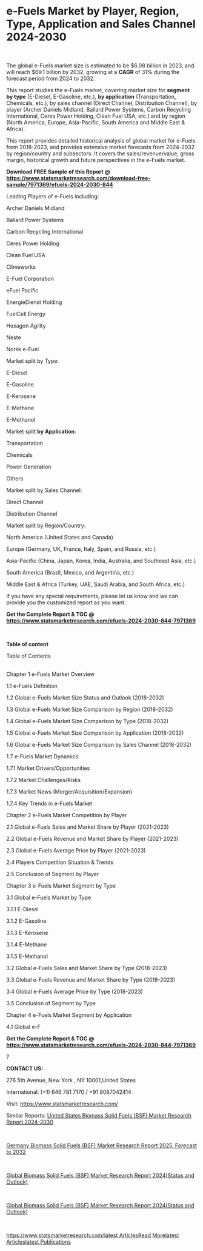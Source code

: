 <h1>e-Fuels Market by Player, Region, Type, Application and Sales Channel 2024-2030</h1><br/><p>The global e-Fuels market size is estimated to be $6.08 billion in 2023, and will reach $69.1 billion by 2032, growing at a <strong>CAGR</strong> of 31% during the forecast period from 2024 to 2032.</p>
 
 
 
 <p>This report studies the e-Fuels market, covering market size for <strong>segment by type</strong> (E-Diesel, E-Gasoline, etc.), <strong>by application</strong> (Transportation, Chemicals, etc.), by sales channel (Direct Channel, Distribution Channel), by player (Archer Daniels Midland, Ballard Power Systems, Carbon Recycling International, Ceres Power Holding, Clean Fuel USA, etc.) and by region (North America, Europe, Asia-Pacific, South America and Middle East & Africa).</p>
 
 
 
 <p>This report provides detailed historical analysis of global market for e-Fuels from 2018-2023, and provides extensive market forecasts from 2024-2032 by region/country and subsectors. It covers the sales/revenue/value, gross margin, historical growth and future perspectives in the e-Fuels market.</p>
 
 
 
 <p><strong>Download FREE Sample of this Report @ <a href="https://www.statsmarketresearch.com/download-free-sample/7971369/efuels-2024-2030-844">https://www.statsmarketresearch.com/download-free-sample/7971369/efuels-2024-2030-844</a></strong></p>
 
 
 
 <p>Leading Players of e-Fuels including:</p>
 
 
 
 <p>Archer Daniels Midland</p>
 
 
 
 <p>Ballard Power Systems</p>
 
 
 
 <p>Carbon Recycling International</p>
 
 
 
 <p>Ceres Power Holding</p>
 
 
 
 <p>Clean Fuel USA</p>
 
 
 
 <p>Climeworks</p>
 
 
 
 <p>E-Fuel Corporation</p>
 
 
 
 <p>eFuel Pacific</p>
 
 
 
 <p>EnergieDienst Holding</p>
 
 
 
 <p>FuelCell Energy</p>
 
 
 
 <p>Hexagon Agility</p>
 
 
 
 <p>Neste</p>
 
 
 
 <p>Norsk e-Fuel</p>
 
 
 
 <p>Market split by Type:</p>
 
 
 
 <p>E-Diesel</p>
 
 
 
 <p>E-Gasoline</p>
 
 
 
 <p>E-Kerosene</p>
 
 
 
 <p>E-Methane</p>
 
 
 
 <p>E-Methanol</p>
 
 
 
 <p>Market split <strong>by Application</strong>:</p>
 
 
 
 <p>Transportation</p>
 
 
 
 <p>Chemicals</p>
 
 
 
 <p>Power Generation</p>
 
 
 
 <p>Others</p>
 
 
 
 <p>Market split by Sales Channel:</p>
 
 
 
 <p>Direct Channel</p>
 
 
 
 <p>Distribution Channel</p>
 
 
 
 <p>Market split by Region/Country:</p>
 
 
 
 <p>North America (United States and Canada)</p>
 
 
 
 <p>Europe (Germany, UK, France, Italy, Spain, and Russia, etc.)</p>
 
 
 
 <p>Asia-Pacific (China, Japan, Korea, India, Australia, and Southeast Asia, etc.)</p>
 
 
 
 <p>South America (Brazil, Mexico, and Argentina, etc.)</p>
 
 
 
 <p>Middle East & Africa (Turkey, UAE, Saudi Arabia, and South Africa, etc.)</p>
 
 
 
 <p>If you have any special requirements, please let us know and we can provide you the customized report as you want.</p>
 
 
 
 <div><b>Get the Complete Report & TOC @ <a href="https://www.statsmarketresearch.com/efuels-2024-2030-844-7971369">https://www.statsmarketresearch.com/efuels-2024-2030-844-7971369</a></b></div>
 
 
 
 <p><br />
 
 <b>Table of content</b></p>
 
 
 
 <p>Table of Contents<br />
 
 <br />
 
 Chapter 1 e-Fuels Market Overview<br />
 
 1.1 e-Fuels Definition<br />
 
 1.2 Global e-Fuels Market Size Status and Outlook (2018-2032)<br />
 
 1.3 Global e-Fuels Market Size Comparison by Region (2018-2032)<br />
 
 1.4 Global e-Fuels Market Size Comparison by Type (2018-2032)<br />
 
 1.5 Global e-Fuels Market Size Comparison by Application (2018-2032)<br />
 
 1.6 Global e-Fuels Market Size Comparison by Sales Channel (2018-2032)<br />
 
 1.7 e-Fuels Market Dynamics<br />
 
 1.7.1 Market Drivers/Opportunities<br />
 
 1.7.2 Market Challenges/Risks<br />
 
 1.7.3 Market News (Merger/Acquisition/Expansion)<br />
 
 1.7.4 Key Trends in e-Fuels Market<br />
 
 Chapter 2 e-Fuels Market Competition by Player<br />
 
 2.1 Global e-Fuels Sales and Market Share by Player (2021-2023)<br />
 
 2.2 Global e-Fuels Revenue and Market Share by Player (2021-2023)<br />
 
 2.3 Global e-Fuels Average Price by Player (2021-2023)<br />
 
 2.4 Players Competition Situation & Trends<br />
 
 2.5 Conclusion of Segment by Player<br />
 
 Chapter 3 e-Fuels Market Segment by Type<br />
 
 3.1 Global e-Fuels Market by Type<br />
 
 3.1.1 E-Diesel<br />
 
 3.1.2 E-Gasoline<br />
 
 3.1.3 E-Kerosene<br />
 
 3.1.4 E-Methane<br />
 
 3.1.5 E-Methanol<br />
 
 3.2 Global e-Fuels Sales and Market Share by Type (2018-2023)<br />
 
 3.3 Global e-Fuels Revenue and Market Share by Type (2018-2023)<br />
 
 3.4 Global e-Fuels Average Price by Type (2018-2023)<br />
 
 3.5 Conclusion of Segment by Type<br />
 
 Chapter 4 e-Fuels Market Segment by Application<br />
 
 4.1 Global e-F</p>
 
 
 
 <div><b>Get the Complete Report & TOC @ <a href="https://www.statsmarketresearch.com/efuels-2024-2030-844-7971369">https://www.statsmarketresearch.com/efuels-2024-2030-844-7971369</a></b></div>
 
 
 
 <p>? </p>
 
 
 
 <p><b>CONTACT US:</b><br />
 
 276 5th Avenue, New York , NY 10001,United States<br />
 
 International: (+1) 646 781 7170 / +91 8087042414<br />
 
 Visit: <a href="https://www.statsmarketresearch.com/">https://www.statsmarketresearch.com/</a><br />
 
 Similar Reports: <a href="https://www.statsmarketresearch.com/efuels-2024-2030-844-7971369">United States Biomass Solid Fuels (BSF) Market Research Report 2024-2030</a><br />
 
 <br />
 
 <a href="https://www.statsmarketresearch.com/efuels-2024-2030-844-7971369">Germany Biomass Solid Fuels (BSF) Market Research Report 2025, Forecast to 2032</a><br />
 
 <br />
 
 <a href="https://www.statsmarketresearch.com/efuels-2024-2030-844-7971369">Global Biomass Solid Fuels (BSF) Market Research Report 2024(Status and Outlook)</a><br />
 
 <br />
 
 <a href="https://www.statsmarketresearch.com/efuels-2024-2030-844-7971369">Global Biomass Solid Fuels (BSF) Market Research Report 2024(Status and Outlook)</a><br />
 
 <br />
 
 <a href="https://gyeongbokgung.com">https://www.statsmarketresearch.com/</a><a href="https://hallyeomaritime.com">latest Articles</a><a href="https://jingwansa.com">Read More</a><a href="https://nguoiviet.jp/">latest Articles</a><a href="https://www.intelmarketresearch.com/">latest Publications</a></p>